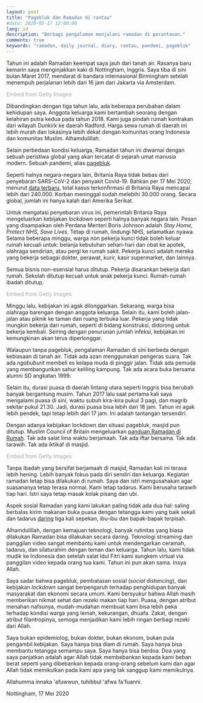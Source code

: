 ```yaml
---
layout: post
title: "Pagebluk dan Ramadan di rantau"
#date: 2020-05-17 12:00:00
lang: id
description: "Berbagi pengalaman menjalani ramadan di perantauan."
comments: true
keywords: "ramadan, daily journal, diary, rantau, pandemi, pagebluk"
---
```


Tahun ini adalah Ramadan keempat saya jauh dari tanah air. Rasanya baru kemarin saya menginjakkan kaki di Nottingham, Inggris. Saya tiba di sini bulan Maret 2017, mendarat di bandara internasional Birmingham setelah menempuh perjalanan lebih dari 16 jam dari Jakarta via Amsterdam.

<a id='wxEQB2u-S8NKG2WNd7mQtg' class='gie-single' href='http://www.gettyimages.co.uk/detail/1220773549' target='_blank' style='color:#a7a7a7;text-decoration:none;font-weight:normal !important;border:none;display:inline-block;'>Embed from Getty Images</a><script>window.gie=window.gie||function(c){(gie.q=gie.q||[]).push(c)};gie(function(){gie.widgets.load({id:'wxEQB2u-S8NKG2WNd7mQtg',sig:'ckNpC21B1tdSDm5wOqakKxmK7WyiXsc0C-tCEoqu1W8=',w:'594px',h:'372px',items:'1220773549',caption: true ,tld:'co.uk',is360: false })});</script><script src='//embed-cdn.gettyimages.com/widgets.js' charset='utf-8' async></script>

Dibandingkan dengan tiga tahun lalu, ada beberapa perubahan dalam kehidupan saya. Anggota keluarga kami bertambah seorang dengan kelahiran putra kedua pada tahun 2018. Kami juga pindah rumah kontrakan dari wilayah Dunkirk ke daerah Radford. Harga sewa rumah di daerah ini lebih murah dan lokasinya lebih dekat dengan komunitas orang Indonesia dan komunitas Muslim. Alhamdulillah.

Selain perbedaan kondisi keluarga, Ramadan tahun ini diwarnai dengan sebuah peristiwa global yang akan tercatat di sejarah umat manusia modern. Sebuah pandemi, alias [pagebluk](https://kbbi.web.id/pagebluk). 

Seperti halnya negara-negara lain, Britania Raya tidak bebas dari penyebaran SARS-CoV-2 dan penyakit Covid-19. Bahkan per 17 Mei 2020, menurut [data terbaru](https://ourworldindata.org/coronavirus-uk?country=GBR), total kasus terkonfirmasi di Britania Raya mencapai lebih dari 240.000. Korban meninggal sudah melebihi 30.000 orang. Secara global, jumlah ini hanya kalah dari Amerika Serikat. 

Untuk mengatasi penyebaran virus ini, pemerintah Britania Raya mengeluarkan kebijakan _lockdown_ seperti halnya banyak negara lain. Pesan yang disampaikan oleh Perdana Menteri Boris Johnson adalah _Stay Home, Protect NHS, Save Lives_. Tetap di rumah, lindungi NHS, selamatkan nyawa. Selama beberapa minggu, warga non pekerja kunci tidak boleh keluar rumah kecuali untuk: belanja kebutuhan sehari-hari dan obat ke apotek, olahraga sendirian, atau pergi ke rumah sakit. Pekerja kunci adalah mereka yang bekerja sebagai dokter, perawat, kurir, kasir supermarket, dan lainnya.

Semua bisnis non-esensial harus ditutup. Pekerja disarankan bekerja dari rumah. Sekolah ditutup kecuali untuk anak pekerja kunci. Rumah-rumah ibadah ditutup.

<a id='f7aFP3C2TPB8RgYEBl7bgA' class='gie-single' href='http://www.gettyimages.co.uk/detail/1220985667' target='_blank' style='color:#a7a7a7;text-decoration:none;font-weight:normal !important;border:none;display:inline-block;'>Embed from Getty Images</a><script>window.gie=window.gie||function(c){(gie.q=gie.q||[]).push(c)};gie(function(){gie.widgets.load({id:'f7aFP3C2TPB8RgYEBl7bgA',sig:'u918gmztzGV15dsvRRis040CJyeySwjA1XXSELGu8MI=',w:'396px',h:'594px',items:'1220985667',caption: true ,tld:'co.uk',is360: false })});</script><script src='//embed-cdn.gettyimages.com/widgets.js' charset='utf-8' async></script>

Minggu lalu, kebijakan ini agak dilonggarkan. Sekarang, warga bisa olahraga barengan dengan anggota keluarga. Selain itu, kami boleh jalan-jalan atau piknik ke taman dan ruang terbuka luar. Pekerja yang tidak mungkin bekerja dari rumah, seperti di bidang konstruksi, didorong untuk bekerja kembali. Seiring dengan penurunan jumlah infeksi, kebijakan ini kemungkinan akan terus diperlonggar.

Walaupun tanpa pagebluk, pengalaman Ramadan di sini berbeda dengan kebiasaan di tanah air. Tidak ada azan menggunakan pengeras suara. Tak ada _ngabuburit_ membeli es kelapa muda di pinggir jalan. Tidak ada pemuda yang membangunkan sahur keliling kampung. Tak ada acara buka bersama alumni SD angkatan 1999.

Selain itu, durasi puasa di daerah lintang utara seperti Inggris bisa berubah banyak bergantung musim. Tahun 2017 lalu saat pertama kali saya mengalami puasa di sini, waktu subuh kira-kira pukul 3 pagi, dan magrib sekitar pukul 21.30. Jadi, durasi puasa bisa lebih dari 18 jam. Tahun ini agak lebih pendek, tapi tetap lebih dari 17 jam. Ini adalah tantangan tersendiri.

Dengan adanya kebijakan lockdown dan situasi pagebluk, masjid pun ditutup. Muslim Council of Britain mengeluarkan [panduan Ramadan di Rumah](https://mcb.org.uk/general/ramadan2020_guidance/). Tak ada salat lima waktu berjamaah. Tak ada iftar bersama. Tak ada tarawih. Tak ada iktikaf di masjid.

<a id='2ONl27TnQx5iyl0ZbHAf6g' class='gie-single' href='http://www.gettyimages.co.uk/detail/1220774133' target='_blank' style='color:#a7a7a7;text-decoration:none;font-weight:normal !important;border:none;display:inline-block;'>Embed from Getty Images</a><script>window.gie=window.gie||function(c){(gie.q=gie.q||[]).push(c)};gie(function(){gie.widgets.load({id:'2ONl27TnQx5iyl0ZbHAf6g',sig:'7QiCFkM259HuUHmcsRohfI9ob3UasYTizcQPQbBGbSM=',w:'430px',h:'594px',items:'1220774133',caption: true ,tld:'co.uk',is360: false })});</script><script src='//embed-cdn.gettyimages.com/widgets.js' charset='utf-8' async></script>

Tanpa ibadah yang bersifat berjamaah di masjid, Ramadan kali ini terasa lebih hening. Lebih banyak fokus pada diri sendiri dan keluarga. Kegiatan ramadan tetap bisa dilakukan di rumah. Saya dan istri mengusahakan agar suasananya tetap terasa normal. Kami tetap tadarus. Kami berusaha tarawih tiap hari. Istri saya tetap masak kolak pisang dan ubi.

Aspek sosial Ramadan yang kami lakukan paling tidak ada dua hal: saling berbalas kirim makanan buka puasa dengan tetangga kami yang baik sekali dan tadarus [daring](https://kbbi.web.id/daring) tiga kali sepekan, ibu-ibu dan bapak-bapak terpisah.

Alhamdulillah, dengan kemajuan teknologi, banyak rutinitas yang biasa dilakukan Ramadan bisa dilakukan secara daring. Teknologi streaming dan panggilan video sangat membantu kami untuk mendengarkan ceramah, tadarus, dan silaturahim dengan teman dan keluarga. Tahun lalu, kami tidak mudik ke Indonesia dan setelah salat Idul Fitri kami sungkem virtual via panggilan video kepada orang tua kami. Tahun ini pun akan sama. Insya Allah.

Saya sadar bahwa pagebluk, pembatasan sosial (_social distancing_), dan kebijakan _lockdown_ sangat berpengaruh terhadap penghidupan banyak masyarakat dan ekonomi secara umum. Kami bersyukur bahwa Allah masih memberikan nikmat sehat dan rezeki makan tiap hari. Puasa, dengan atribut menahan nafsunya, mudah-mudahan membuat kami bisa lebih peka terhadap kondisi warga yang lemah, kekurangan, dhuafa. Zakat, dengan atribut filantropinya, semoga menjadikan kami lebih ringan berbagi rezeki dari Allah. 

Saya bukan epidemiolog, bukan dokter, bukan ekonom, bukan pula pengambil kebijakan. Saya hanya bisa diam di rumah. Saya hanya bisa membantu tetangga semampu saya. Saya hanya bisa berdoa. Doa yang saya panjatkan adalah agar Allah tidak membebankan kepada kami beban berat seperti yang dibebankan kepada orang-orang sebelum kami dan agar Allah tidak memikulkan pada kami apa yang tak sanggup kami memikulnya.

Allahumma innaka 'afuwwun, tuhibbul 'afwa fa'fuanni.



Nottingham, 17 Mei 2020

